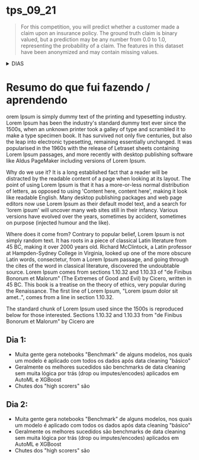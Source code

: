 # tps_09_21

> For this competition, you will predict whether a customer made a claim upon an insurance policy. The ground truth claim is binary valued, but a prediction may be any number from 0.0 to 1.0, representing the probability of a claim. The features in this dataset have been anonymized and may contain missing values.

<details><summary>DIAS</summary>
<p>

- [Dia 1](https://github.com/Alexandre-Caldeira/tps_09_21#dia-1)
- [Dia 2](https://github.com/Alexandre-Caldeira/tps_09_21#dia-1)
- [Dia n](https://github.com/Alexandre-Caldeira/tps_09_21#dia-n)
  
</p>
</details>

# Resumo do que fui fazendo / aprendendo
orem Ipsum is simply dummy text of the printing and typesetting industry. Lorem Ipsum has been the industry's standard dummy text ever since the 1500s, when an unknown printer took a galley of type and scrambled it to make a type specimen book. It has survived not only five centuries, but also the leap into electronic typesetting, remaining essentially unchanged. It was popularised in the 1960s with the release of Letraset sheets containing Lorem Ipsum passages, and more recently with desktop publishing software like Aldus PageMaker including versions of Lorem Ipsum.

Why do we use it?
It is a long established fact that a reader will be distracted by the readable content of a page when looking at its layout. The point of using Lorem Ipsum is that it has a more-or-less normal distribution of letters, as opposed to using 'Content here, content here', making it look like readable English. Many desktop publishing packages and web page editors now use Lorem Ipsum as their default model text, and a search for 'lorem ipsum' will uncover many web sites still in their infancy. Various versions have evolved over the years, sometimes by accident, sometimes on purpose (injected humour and the like).


Where does it come from?
Contrary to popular belief, Lorem Ipsum is not simply random text. It has roots in a piece of classical Latin literature from 45 BC, making it over 2000 years old. Richard McClintock, a Latin professor at Hampden-Sydney College in Virginia, looked up one of the more obscure Latin words, consectetur, from a Lorem Ipsum passage, and going through the cites of the word in classical literature, discovered the undoubtable source. Lorem Ipsum comes from sections 1.10.32 and 1.10.33 of "de Finibus Bonorum et Malorum" (The Extremes of Good and Evil) by Cicero, written in 45 BC. This book is a treatise on the theory of ethics, very popular during the Renaissance. The first line of Lorem Ipsum, "Lorem ipsum dolor sit amet..", comes from a line in section 1.10.32.

The standard chunk of Lorem Ipsum used since the 1500s is reproduced below for those interested. Sections 1.10.32 and 1.10.33 from "de Finibus Bonorum et Malorum" by Cicero are

## Dia 1:
  - Muita gente gera notebooks "Benchmark" de alguns modelos, nos quais um modelo é aplicado com todos os dados após data cleaning "básico"
  - Geralmente os melhores sucedidos são benchmarks de data cleaning sem muita lógica por trás (drop ou imputes/encodes) aplicados em  AutoML e XGBoost 
  - Chutes dos "high scorers" são 

## Dia 2:
  - Muita gente gera notebooks "Benchmark" de alguns modelos, nos quais um modelo é aplicado com todos os dados após data cleaning "básico"
  - Geralmente os melhores sucedidos são benchmarks de data cleaning sem muita lógica por trás (drop ou imputes/encodes) aplicados em  AutoML e XGBoost 
  - Chutes dos "high scorers" são 
